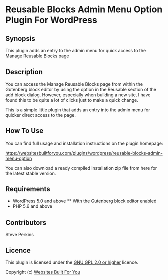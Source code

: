 # Reusable Blocks Admin Menu Option Plugin For WordPress

## Synopsis

This plugin adds an entry to the admin menu for quick access to the Manage
Reusable Blocks page

## Description

You can access the Manage Reusable Blocks page from within the Gutenberg block editor
by using the option in the Reusable section of the add block dialog. However, especially
when building a new site, I have found this to be quite a lot of clicks just to make a
quick change.

This is a simple little plugin that adds an entry into the admin menu for quicker direct
access to the page.


## How To Use
You can find full usage and installation instructions on the plugin homepage:

https://websitesbuiltforyou.com/plugins/wordpress/reusable-blocks-admin-menu-option

You can also download a ready compiled installation zip file from here for the
latest stable version.

## Requirements

* WordPress 5.0 and above
** With the Gutenberg block editor enabled
* PHP 5.6 and above

## Contributors
Steve Perkins

## Licence
This plugin is licensed under the [GNU GPL 2.0 or higher](https://www.gnu.org/licenses) licence.

Copyright (c) [Websites Built For You](https://websitesbuiltforyou.com)
